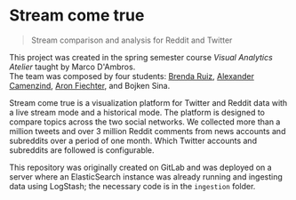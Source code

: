 # Stream come true

> Stream comparison and analysis for Reddit and Twitter

This project was created in the spring semester course _Visual Analytics Atelier_ taught by Marco D'Ambros.  
The team was composed by four students: [Brenda Ruiz](https://www.linkedin.com/in/brenda-ruiz-074001a2), [Alexander Camenzind](https://www.linkedin.com/in/alexander-camenzind-421517154/), [Aron Fiechter](https://www.linkedin.com/in/aron-fiechter-39192180/), and Bojken Sina.

Stream come true is a visualization platform for Twitter and Reddit data with a live stream mode and a historical mode. The platform is designed to compare topics across the two social networks.
We collected more than a million tweets and over 3 million Reddit comments from news accounts and subreddits over a period of one month.
Which Twitter accounts and subreddits are followed is configurable.

This repository was originally created on GitLab and was deployed on a server where an ElasticSearch instance was already running and ingesting data using LogStash; the necessary code is in the `ingestion` folder.

